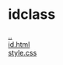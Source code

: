 # idclass 
<a href='https://gabrielryanft.github.io/learning/cursoemvideo/htmlecss/css' target='_self' rel='prev'>..</a><br/>
<a href='https://gabrielryanft.github.io/learning/cursoemvideo/htmlecss/css/idclass/id.html' target='_blank' rel='next'>id.html</a><br/>
<a href='https://gabrielryanft.github.io/learning/cursoemvideo/htmlecss/css/idclass/style.css' target='_blank' rel='next'>style.css</a><br/>
